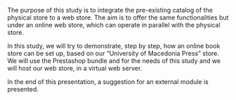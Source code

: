 The purpose of this study is to integrate the pre-existing catalog of the physical store to a web store. The aim is to offer the same functionalities but under an online web store, which can operate in parallel with the physical store.

In this study, we will try to demonstrate, step by step, how an online book store can be set up, based on our “University of Macedonia Press” store.
We will use the Prestashop bundle and for the needs of this study and we will host our web store, in a virtual web server.

In the end of this presentation, a suggestion for an external module is presented.